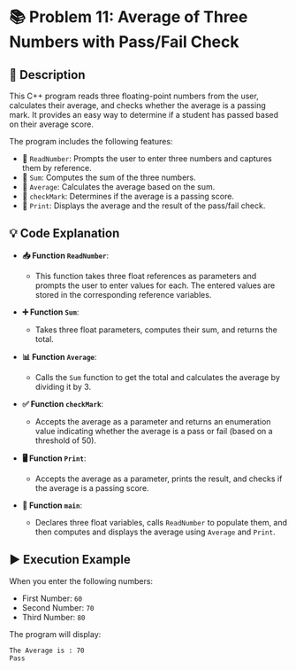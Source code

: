 # 📚 Problem 11: Average of Three Numbers with Pass/Fail Check

## 📜 Description
This C++ program reads three floating-point numbers from the user, calculates their average, and checks whether the average is a passing mark. It provides an easy way to determine if a student has passed based on their average score.

The program includes the following features:
- 🔹 `ReadNumber`: Prompts the user to enter three numbers and captures them by reference.
- 🔹 `Sum`: Computes the sum of the three numbers.
- 🔹 `Average`: Calculates the average based on the sum.
- 🔹 `checkMark`: Determines if the average is a passing score.
- 🔹 `Print`: Displays the average and the result of the pass/fail check.

## 💡 Code Explanation

- **📥 Function `ReadNumber`**:
  - This function takes three float references as parameters and prompts the user to enter values for each. The entered values are stored in the corresponding reference variables.

- **➕ Function `Sum`**:
  - Takes three float parameters, computes their sum, and returns the total.

- **📊 Function `Average`**:
  - Calls the `Sum` function to get the total and calculates the average by dividing it by 3.

- **✅ Function `checkMark`**:
  - Accepts the average as a parameter and returns an enumeration value indicating whether the average is a pass or fail (based on a threshold of 50).

- **🖥️ Function `Print`**:
  - Accepts the average as a parameter, prints the result, and checks if the average is a passing score.

- **📅 Function `main`**:
  - Declares three float variables, calls `ReadNumber` to populate them, and then computes and displays the average using `Average` and `Print`.

## ▶️ Execution Example
When you enter the following numbers:
- First Number: `60`
- Second Number: `70`
- Third Number: `80`

The program will display:
```plaintext
The Average is : 70
Pass 

